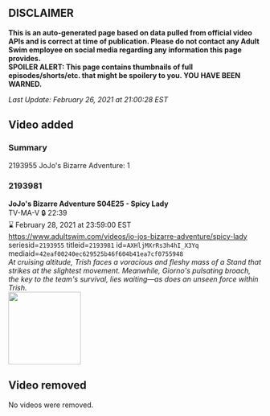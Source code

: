 ## DISCLAIMER
**This is an auto-generated page based on data pulled from official video APIs and is correct at time of publication. Please do not contact any Adult Swim employee on social media regarding any information this page provides.**  
**SPOILER ALERT: This page contains thumbnails of full episodes/shorts/etc. that might be spoilery to you. YOU HAVE BEEN WARNED.**  

_Last Update: February 26, 2021 at 21:00:28 EST_
## Video added
### Summary
2193955 JoJo's Bizarre Adventure: 1  
### 2193981
**JoJo's Bizarre Adventure S04E25 - Spicy Lady**  
TV-MA-V 🔒 22:39  
⌛ February 28, 2021 at 23:59:00 EST  
https://www.adultswim.com/videos/jo-jos-bizarre-adventure/spicy-lady  
seriesid=`2193955` titleid=`2193981` id=`AXHljMXrRs3h4hI_X3Yq` mediaid=`42eaf00240ec629525b46f604b41ea7cf0755948`  
_At cruising altitude, Trish faces a voracious and fleshy mass of a Stand that strikes at the slightest movement. Meanwhile, Giorno's pulsating broach, the key to the team's survival, lies waiting—as does an unseen force within Trish._  
<a href="https://media.cdn.adultswim.com/uploads/20200505/thumbnails/2_20551155346-jojo_goldenwind_025.jpg"><img src="https://media.cdn.adultswim.com/uploads/20200505/thumbnails/2_20551155346-jojo_goldenwind_025.jpg" height="144px" /></a>
## Video removed
No videos were removed.  
